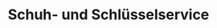 ---
title: "Schuh- und Schlüsselservice"
url: /berlin/schuh-und-schluesselservice-ritterstrasse/
shop: Schuhe
---
